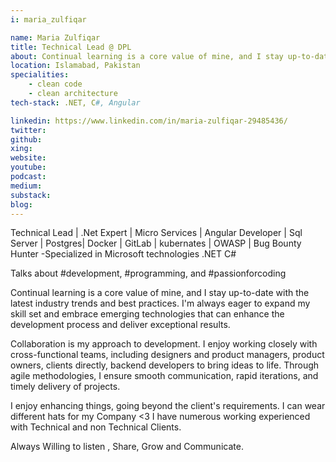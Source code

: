 ```yaml
---
i: maria_zulfiqar

name: Maria Zulfiqar
title: Technical Lead @ DPL
about: Continual learning is a core value of mine, and I stay up-to-date with the latest industry trends and best practices.
location: Islamabad, Pakistan
specialities:
    - clean code
    - clean architecture
tech-stack: .NET, C#, Angular

linkedin: https://www.linkedin.com/in/maria-zulfiqar-29485436/
twitter:
github:
xing:
website:
youtube:
podcast:
medium:
substack:
blog:
---
```


Technical Lead | .Net Expert | Micro Services | Angular Developer | Sql Server | Postgres| Docker | GitLab | kubernates | OWASP | Bug Bounty Hunter -Specialized in Microsoft technologies .NET C#

Talks about #development, #programming, and #passionforcoding

Continual learning is a core value of mine, and I stay up-to-date with the latest industry trends and best practices. I'm always eager to expand my skill set and embrace emerging technologies that can enhance the development process and deliver exceptional results.

Collaboration is my approach to development. I enjoy working closely with cross-functional teams, including designers and product managers, product owners, clients directly, backend developers to bring ideas to life. Through agile methodologies, I ensure smooth communication, rapid iterations, and timely delivery of projects.

I enjoy enhancing things, going beyond the client's requirements.
I can wear different hats for my Company <3
I have numerous working experienced with Technical and non Technical Clients.

Always Willing to listen , Share, Grow and Communicate.
